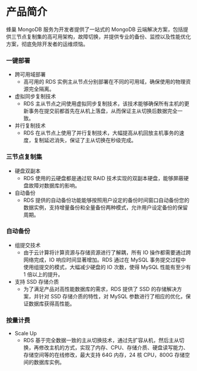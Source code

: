 # 产品简介

蜂巢 MongoDB 服务为开发者提供了一站式的 MongoDB 云端解决方案，包括提供三节点复制集的高可用架构，故障切换，并提供专业的备份、监控以及性能优化方案，彻底免除开发者的运维烦恼。

### 一键部署

* 跨可用域部署
  * 高可用的 RDS 实例主从节点分别部署在不同的可用域，确保使用的物理资源完全隔离。
* 虚拟同步复制技术
  * RDS 主从节点之间使用虚拟同步复制技术，该技术能够确保所有主机的更新事务在提交前都首先在从机上落盘，从而保证主从切换后数据完全一致。
* 并行复制技术
  * RDS 在从节点上使用了并行复制技术，大幅提高从机回放主机事务的速度，复制延迟消失，保证了主从切换在秒级完成。
  

### 三节点复制集

* 硬盘双副本
  * RDS 使用的云硬盘都是通过软 RAID 技术实现的双副本硬盘，能够屏蔽硬盘故障对数据库的影响。
* 自动备份
  * RDS 提供的自动备份功能能够按照用户设定的备份时间窗口自动备份您的数据实例，支持增量备份和全量备份两种模式，允许用户设定备份的保留周期。
  

### 自动备份

* 组提交技术
  * 由于云计算将计算资源与存储资源进行了解耦，所有 IO 操作都需要通过跨网络完成，IO 响应时间显著增加。RDS 通过在 MySQL 事务提交过程中使用组提交的模式，大幅减少硬盘的 IO 次数，使得 MySQL 性能有至少有 1 倍以上的提升。
* 支持 SSD 存储介质
  * 为了满足产品对高性能数据库的需求，RDS 提供了 SSD 的存储解决方案，并针对 SSD 存储介质的特性，对 MySQL 参数进行了相应的优化，保证数据库获得高性能。
  

### 按量计费

* Scale Up
  * RDS 基于完全数据一致的主从切换技术，通过先扩容从机，然后主从切换，再修改主机的方式，实现了内存、CPU、存储介质、硬盘读写能力、存储空间等的在线修改，最大支持 64G 内存，24 核 CPU，800G 存储空间的数据库实例。


